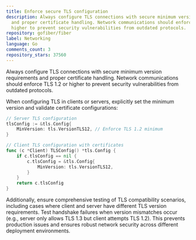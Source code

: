 ```yaml
---
title: Enforce secure TLS configuration
description: Always configure TLS connections with secure minimum version requirements
  and proper certificate handling. Network communications should enforce TLS 1.2 or
  higher to prevent security vulnerabilities from outdated protocols.
repository: gofiber/fiber
label: Networking
language: Go
comments_count: 3
repository_stars: 37560
---
```


Always configure TLS connections with secure minimum version requirements and proper certificate handling. Network communications should enforce TLS 1.2 or higher to prevent security vulnerabilities from outdated protocols.

When configuring TLS in clients or servers, explicitly set the minimum version and validate certificate configurations:

```go
// Server TLS configuration
tlsConfig := &tls.Config{
    MinVersion: tls.VersionTLS12, // Enforce TLS 1.2 minimum
}

// Client TLS configuration with certificates
func (c *Client) TLSConfig() *tls.Config {
    if c.tlsConfig == nil {
        c.tlsConfig = &tls.Config{
            MinVersion: tls.VersionTLS12,
        }
    }
    return c.tlsConfig
}
```

Additionally, ensure comprehensive testing of TLS compatibility scenarios, including cases where client and server have different TLS version requirements. Test handshake failures when version mismatches occur (e.g., server only allows TLS 1.3 but client attempts TLS 1.2). This prevents production issues and ensures robust network security across different deployment environments.
